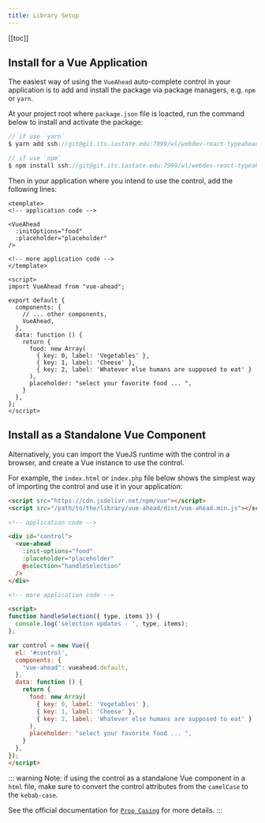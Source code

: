 ```yaml
---
title: Library Setup
---
```


[[toc]]

## Install for a Vue Application

The easiest way of using the `VueAhead` auto-complete control in your application is to add and install the package via package managers, e.g. `npm` or `yarn`.
  
At your project root where `package.json` file is loacted, run the command below to install and activate the package:

```javascript
// if use `yarn`
$ yarn add ssh://git@git.its.iastate.edu:7999/wl/webdev-react-typeahead.git

// if use `npm`
$ npm install ssh://git@git.its.iastate.edu:7999/wl/webdev-react-typeahead.git
```

Then in your application where you intend to use the control, add the following lines:

```vue
<template>
<!-- application code -->

<VueAhead 
  :initOptions="food"
  :placeholder="placeholder"
/>

<!-- more application code -->
</template>

<script>
import VueAhead from "vue-ahead";

export default {
  components: {
    // ... other components,
    VueAhead,
  },
  data: function () {
    return {
      food: new Array(
        { key: 0, label: 'Vegetables' },
        { key: 1, label: 'Cheese' },
        { key: 2, label: 'Whatever else humans are supposed to eat' }
      ),
      placeholder: "select your favorite food ... ",
    }
  },
};
</script>
```

## Install as a Standalone Vue Component

Alternatively, you can import the VueJS runtime with the control in a browser, and create a Vue instance to use the control.

For example, the `index.html` or `index.php` file below shows the simplest way of importing the control and use it in your application:

```html
<script src="https://cdn.jsdelivr.net/npm/vue"></script>
<script src="/path/to/the/library/vue-ahead/dist/vue-ahead.min.js"></script>

<!-- application code -->

<div id="control">
  <vue-ahead 
    :init-options="food"
    :placeholder="placeholder"
    @selection="handleSelection"
  />
</div>

<!-- more application code -->

<script>
function handleSelection({ type, items }) {
  console.log('selection updates - ', type, items);
};

var control = new Vue({
  el: '#control',
  components: {
    "vue-ahead": vueahead.default,
  },
  data: function () {
    return {
      food: new Array(
        { key: 0, label: 'Vegetables' },
        { key: 1, label: 'Cheese' },
        { key: 2, label: 'Whatever else humans are supposed to eat' }
      ),
      placeholder: "select your favorite food ... ",
    }
  },
});
</script>
```

::: warning
Note: if using the control as a standalone Vue component in a `html` file, make sure to convert the control attributes from the `camelCase` to the `kebab-case`. 

See the official documentation for [`Prop Casing`](https://vuejs.org/v2/guide/components-props.html#Prop-Casing-camelCase-vs-kebab-case) for more details.
:::
